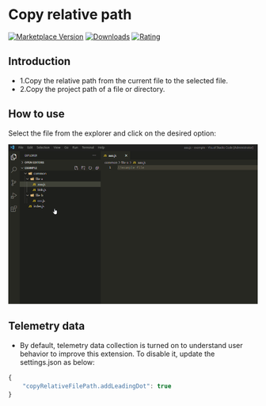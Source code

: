 # Copy relative path

[![Marketplace Version](https://vsmarketplacebadge.apphb.com/version-short/myapps.myapp-copy-path.svg)](https://marketplace.visualstudio.com/items?itemName=myapps.myapp-copy-path) [![Downloads](https://vsmarketplacebadge.apphb.com/downloads-short/myapps.myapp-copy-path.svg)](https://marketplace.visualstudio.com/items?itemName=myapps.myapp-copy-path) [![Rating](https://vsmarketplacebadge.apphb.com/rating-short/myapps.myapp-copy-path.svg)](https://marketplace.visualstudio.com/items?itemName=myapps.myapp-copy-path)

## Introduction

* 1.Copy the relative path from the current file to the selected file.
* 2.Copy the project path of a file or directory.

## How to use
Select the file from the explorer and click on the desired option:

![Image text](https://raw.githubusercontent.com/fssccf/copy-path/master/images/working.gif)

## Telemetry data
* By default, telemetry data collection is turned on to understand user behavior to improve this extension. To disable it, update the settings.json as below:
```js
{
    "copyRelativeFilePath.addLeadingDot": true
}
```

